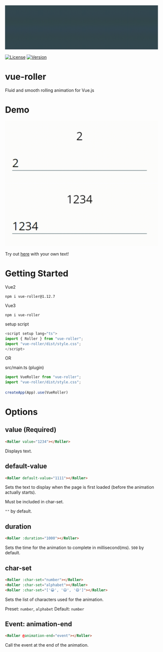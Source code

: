 ![Animated logo](https://github.com/andy-0414/vue-roller/blob/master/img/vue-roller.webp?raw=true)

[![License](https://img.shields.io/npm/l/vue-roller.svg?sanitize=true)](https://www.npmjs.com/package/vue-roller)
[![Version](https://img.shields.io/npm/v/vue-roller.svg?sanitize=true)](https://www.npmjs.com/package/vue-roller)

# vue-roller

Fluid and smooth rolling animation for Vue.js

# Demo

![Animated Demo](https://github.com/andy-0414/vue-roller/blob/master/img/example1.webp?raw=true)
![Animated Demo](https://github.com/andy-0414/vue-roller/blob/master/img/example2.webp?raw=true)

Try out [here](http://andy-0414.github.io/vue-roller) with your own text!

# Getting Started

Vue2
```
npm i vue-roller@1.12.7
```

Vue3

```
npm i vue-roller
```

setup script
```ts
<script setup lang="ts">
import { Roller } from "vue-roller";
import "vue-roller/dist/style.css";
</script>
```
OR

src/main.ts (plugin)
```ts
import VueRoller from "vue-roller";
import "vue-roller/dist/style.css";

createApp(App).use(VueRoller)
```

# Options

## value (Required)

```html
<Roller value="1234"></Roller>
```

Displays text.

## default-value

```html
<Roller default-value="1111"></Roller>
```

Sets the text to display when the page is first loaded (before the animation actually starts).

Must be included in char-set.

`""` by default.


## duration

```html
<Roller :duration="1000"></Roller>
```

Sets the time for the animation to complete in millisecond(ms). `500` by default.

## char-set

```html
<Roller :char-set="number"></Roller>
<Roller :char-set="alphabet"></Roller>
<Roller :char-set="['😀', '😃', '😄']"></Roller>
```

Sets the list of characters used for the animation.

Preset: `number`, `alphabet`
Default: `number`

## Event: animation-end

```html
<Roller @animation-end="event"></Roller>
```

Call the event at the end of the animation.

